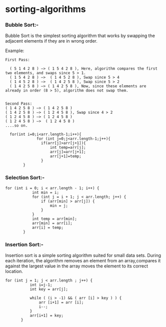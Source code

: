 # sorting-algorithms
### Bubble Sort:-

Bubble Sort is the simplest sorting algorithm that works by swapping the adjacent elements if they are in wrong order.

Example:
```
First Pass:

  ( 5 1 4 2 8 ) –> ( 1 5 4 2 8 ), Here, algorithm compares the first two elements, and swaps since 5 > 1.
  ( 1 5 4 2 8 ) –>  ( 1 4 5 2 8 ), Swap since 5 > 4
  ( 1 4 5 2 8 ) –>  ( 1 4 2 5 8 ), Swap since 5 > 2
  ( 1 4 2 5 8 ) –> ( 1 4 2 5 8 ), Now, since these elements are already in order (8 > 5), algorithm does not swap them.
  

Second Pass:
( 1 4 2 5 8 ) –> ( 1 4 2 5 8 )
( 1 4 2 5 8 ) –> ( 1 2 4 5 8 ), Swap since 4 > 2
( 1 2 4 5 8 ) –> ( 1 2 4 5 8 )
( 1 2 4 5 8 ) –>  ( 1 2 4 5 8 )
....so on.
```
```
  for(int i=0;i<arr.length-1;i++){
              for (int j=0;j<arr.length-1;j++){
                if(arr[j]>arr[j+1]){
                    int temp=arr[j];
                    arr[j]=arr[j+1];
                    arr[j+1]=temp;
                }
        } 
```

### Selection Sort:-

```
for (int i = 0; i < arr.length - 1; i++) {
            int min = i;
            for (int j = i + 1; j < arr.length; j++) {
                if (arr[min] > arr[j]) {
                    min = j;
                }
            }
            int temp = arr[min];
            arr[min] = arr[i];
            arr[i] = temp;
        }

```


### Insertion Sort:-

Insertion sort is a simple sorting algorithm suited for small data sets. During each iteration, the algorithm
removes an element from an array,compares it against the largest value in the array moves the element to its correct location.

 ```
 for (int j = 1; j < arr.length ; j++) {
            int i=j-1;
            int key = arr[j];

            while ( (i > -1) && ( arr [i] > key ) ) {
                arr [i+1] = arr [i];
                i--;
            }
            arr[i+1] = key;
        }
 ```
       
        

